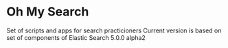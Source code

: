 # Oh My Search
Set of scripts and apps for search practicioners
Current version is based on set of components of Elastic Search 5.0.0 alpha2
